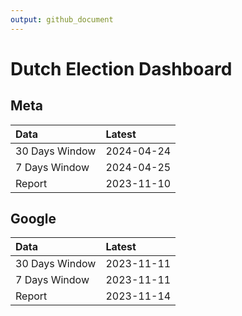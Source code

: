 ```yaml
---
output: github_document
---
```


# Dutch Election Dashboard



## Meta


|Data           |Latest     |
|:--------------|:----------|
|30 Days Window |2024-04-24 |
|7 Days Window  |2024-04-25 |
|Report         |2023-11-10 |

## Google


|Data           |Latest     |
|:--------------|:----------|
|30 Days Window |2023-11-11 |
|7 Days Window  |2023-11-11 |
|Report         |2023-11-14 |
